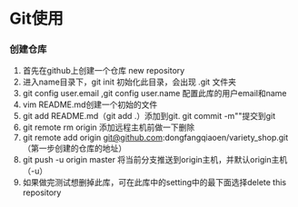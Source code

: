 # Git使用

### 创建仓库

1. 首先在github上创建一个仓库 new repository
2. 进入name目录下，git init 初始化此目录，会出现 .git 文件夹
3. git config user.email ,git config user.name 配置此库的用户email和name
4. vim README.md创建一个初始的文件
5. git add README.md（git add .）添加到git. git commit -m""提交到git
6. git remote rm origin 添加远程主机前做一下删除
7. git remote add origin git@github.com:dongfangqiaoen/variety_shop.git（第一步创建的仓库的地址）
8. git push -u origin master 将当前分支推送到origin主机，并默认origin主机（-u）
9. 如果做完测试想删掉此库，可在此库中的setting中的最下面选择delete this repository





